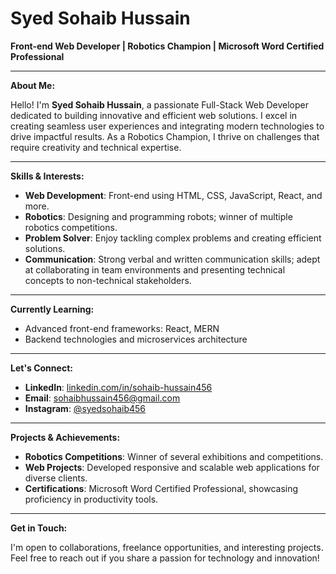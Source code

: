 # Syed Sohaib Hussain

**Front-end Web Developer | Robotics Champion | Microsoft Word Certified Professional**

---

**About Me:**

Hello! I'm **Syed Sohaib Hussain**, a passionate Full-Stack Web Developer dedicated to building innovative and efficient web solutions. I excel in creating seamless user experiences and integrating modern technologies to drive impactful results. As a Robotics Champion, I thrive on challenges that require creativity and technical expertise.

---

**Skills & Interests:**

- **Web Development**: Front-end using HTML, CSS, JavaScript, React, and more.
- **Robotics**: Designing and programming robots; winner of multiple robotics competitions.
- **Problem Solver**: Enjoy tackling complex problems and creating efficient solutions.
- **Communication**: Strong verbal and written communication skills; adept at collaborating in team environments and presenting technical concepts to non-technical stakeholders.
---

**Currently Learning:**

- Advanced front-end frameworks: React, MERN
- Backend technologies and microservices architecture

---

**Let's Connect:**

- **LinkedIn**: [linkedin.com/in/sohaib-hussain456](https://www.linkedin.com/in/sohaib-hussain456)
- **Email**: [sohaibhussain456@gmail.com](mailto:sohaibhussain456@gmail.com)
- **Instagram**: [@syedsohaib456](https://www.instagram.com/syedsohaib456)

---

**Projects & Achievements:**

- **Robotics Competitions**: Winner of several exhibitions and competitions.
- **Web Projects**: Developed responsive and scalable web applications for diverse clients.
- **Certifications**: Microsoft Word Certified Professional, showcasing proficiency in productivity tools.

---

**Get in Touch:**

I'm open to collaborations, freelance opportunities, and interesting projects. Feel free to reach out if you share a passion for technology and innovation!
